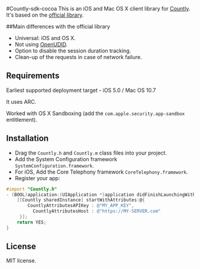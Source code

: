 #Countly-sdk-cocoa
This is an iOS and Mac OS X client library for [Countly](http://count.ly). It's based on the [official library](https://github.com/Countly/countly-sdk-ios).


##Main differences with the official library

- Universal: iOS and OS X.
- Not using [OpenUDID](https://github.com/ylechelle/OpenUDID).
- Option to disable the session duration tracking.
- Clean-up of the requests in case of network failure.

## Requirements

Earliest supported deployment target - iOS 5.0 / Mac OS 10.7

It uses ARC.

Worked with OS X Sandboxing (add the `com.apple.security.app-sandbox` entitlement).

## Installation

* Drag the `Countly.h` and `Countly.m` class files into your project. 
* Add the System Configuration framework `SystemConfiguration.framework`.
* For iOS, Add the Core Telephony framework `CoreTelephony.framework`.
* Register your app:

``` objective-c
#import "Countly.h"
- (BOOL)application:(UIApplication *)application didFinishLaunchingWithOptions:(NSDictionary *)launchOptions {
    [[Countly sharedInstance] startWithAttributes:@{
        CountlyAttributesAPIKey : @"MY_APP_KEY",
          CountlyAttributesHost : @"https://MY-SERVER.com"
     }];
    return YES;
}
```

## License

MIT license.






